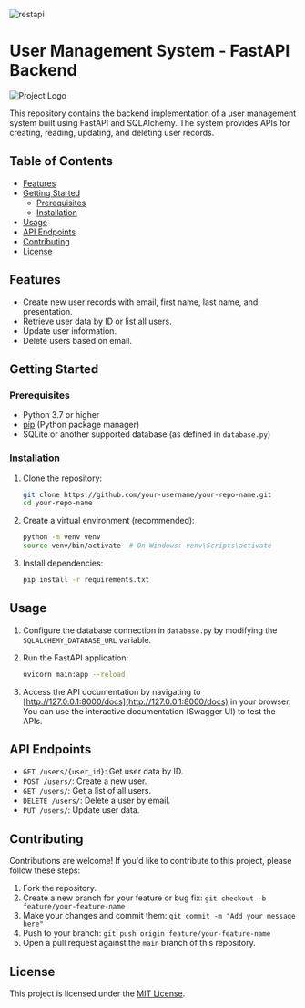 ![restapi](https://github.com/MohamedMrj/FullStack-WebbApp/assets/113178714/f29901e2-3e79-4eab-91ae-e0b1af2037bd)

# User Management System - FastAPI Backend

![Project Logo](project_logo.png) <!-- Replace with your project logo or banner -->

This repository contains the backend implementation of a user management system built using FastAPI and SQLAlchemy. The system provides APIs for creating, reading, updating, and deleting user records.

## Table of Contents

- [Features](#features)
- [Getting Started](#getting-started)
  - [Prerequisites](#prerequisites)
  - [Installation](#installation)
- [Usage](#usage)
- [API Endpoints](#api-endpoints)
- [Contributing](#contributing)
- [License](#license)

## Features

- Create new user records with email, first name, last name, and presentation.
- Retrieve user data by ID or list all users.
- Update user information.
- Delete users based on email.

## Getting Started

### Prerequisites

- Python 3.7 or higher
- [pip](https://pip.pypa.io/en/stable/installing/) (Python package manager)
- SQLite or another supported database (as defined in `database.py`)

### Installation

1. Clone the repository:

   ```bash
   git clone https://github.com/your-username/your-repo-name.git
   cd your-repo-name
   ```

2. Create a virtual environment (recommended):

   ```bash
   python -m venv venv
   source venv/bin/activate  # On Windows: venv\Scripts\activate
   ```

3. Install dependencies:

   ```bash
   pip install -r requirements.txt
   ```

## Usage

1. Configure the database connection in `database.py` by modifying the `SQLALCHEMY_DATABASE_URL` variable.
2. Run the FastAPI application:

   ```bash
   uvicorn main:app --reload
   ```

3. Access the API documentation by navigating to [http://127.0.0.1:8000/docs](http://127.0.0.1:8000/docs) in your browser. You can use the interactive documentation (Swagger UI) to test the APIs.

## API Endpoints

- `GET /users/{user_id}`: Get user data by ID.
- `POST /users/`: Create a new user.
- `GET /users/`: Get a list of all users.
- `DELETE /users/`: Delete a user by email.
- `PUT /users/`: Update user data.

## Contributing

Contributions are welcome! If you'd like to contribute to this project, please follow these steps:

1. Fork the repository.
2. Create a new branch for your feature or bug fix: `git checkout -b feature/your-feature-name`
3. Make your changes and commit them: `git commit -m "Add your message here"`
4. Push to your branch: `git push origin feature/your-feature-name`
5. Open a pull request against the `main` branch of this repository.

## License

This project is licensed under the [MIT License](LICENSE).

